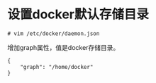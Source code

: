 # 设置docker默认存储目录
```
# vim /etc/docker/daemon.json
```
增加graph属性，值是docker存储目录。
```
{
    "graph": "/home/docker"
}
```